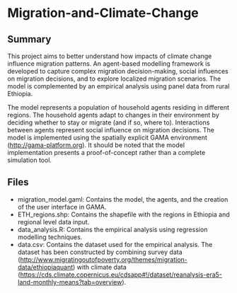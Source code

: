 # Migration-and-Climate-Change

## Summary 
This project aims to better understand how impacts of climate change influence migration patterns. An agent-based modelling framework is developed to capture complex
migration decision-making, social influences on migration decisions, and to explore localized migration scenarios. The model is complemented by an empirical analysis using panel data from rural Ethiopia. 

The model represents a population of household agents residing in different regions. The household agents adapt to changes in their environment by deciding whether to stay or migrate (and if so, where to). Interactions between agents represent social influence on migration decisions. The model is implemented using the spatially explicit GAMA environment (http://gama-platform.org). It should be noted that the model implementation presents a proof-of-concept rather than a complete simulation tool.

## Files
* migration_model.gaml: Contains the model, the agents, and the creation of the user interface in GAMA.
* ETH_regions.shp: Contains the shapefile with the regions in Ethiopia and regional level data input. 
* data_analysis.R: Contains the empirical analysis using regression modelling techniques. 
* data.csv: Contains the dataset used for the empirical analysis. The dataset has been constructed by combining survey data (http://www.migratingoutofpoverty.org/themes/migration-data/ethiopiaquant) with climate data (https://cds.climate.copernicus.eu/cdsapp#!/dataset/reanalysis-era5-land-monthly-means?tab=overview). 
